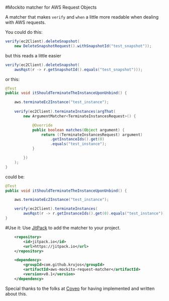 #Mockito matcher for AWS Request Objects

A matcher that makes ```verify``` and ```when``` a little more readable when dealing with AWS requests. 

You could do this: 

```java
verify(ec2Client).deleteSnapshot(
	new DeleteSnapshotRequest().withSnapshotId("test_snapshot"));
```

but this reads a little easier

```java
verify(ec2Client).deleteSnapshot(
	awsRqst(r -> r.getSnapshotId().equals("test_snapshot")));
```

or this:


```java
@Test
public void itShouldTerminateTheInstanceUponUnbind() {

	aws.terminateEc2Instance("test_instance");
	
	verify(ec2Client).terminateInstances(argThat(
		new ArgumentMatcher<TerminateInstancesRequest>() {

			@Override
			public boolean matches(Object argument) {
				return ((TerminateInstancesRequest) argument)
					.getInstanceIds().get(0)
					.equals("test_instance");
			}

		})
	);
}
```

could be:  

```java
@Test
public void itShouldTerminateTheInstanceUponUnbind() {

	aws.terminateEc2Instance("test_instance");

	verify(ec2Client).terminateInstances(
		awsRqst(r -> r.getInstanceIds().get(0).equals("test_instance")));
}
```

#Use it: 
Use [JitPack](https://www.jitpack.io/#krujos/aws-mockito-request-matcher/) to add the matcher to your project. 

````xml
	<repository>
	    <id>jitpack.io</id>
	    <url>https://jitpack.io</url>
	</repository>
````

```xml
	<dependency>
	    <groupId>com.github.krujos</groupId>
	    <artifactId>aws-mockito-request-matcher</artifactId>
	    <version>v0.1</version>
	</dependency>
```

Special thanks to the folks at [Coveo](http://source.coveo.com/2014/10/01/java8-mockito/) for having implemented and written about this. 
